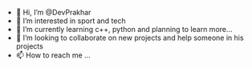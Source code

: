 - 👋 Hi, I’m @DevPrakhar
- 👀 I’m interested in sport and tech
- 🌱 I’m currently learning c++, python and planning to learn more...
- 💞️ I’m looking to collaborate on new projects and help someone in his projects
- 📫 How to reach me ...

<!---
DevPrakhar/DevPrakhar is a ✨ special ✨ repository because its `README.md` (this file) appears on your GitHub profile.
You can click the Preview link to take a look at your changes.
--->
